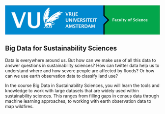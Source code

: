 ![](_static/images/vu_logo.jpg?h=750&w=1260)

## Big Data for Sustainability Sciences

Data is everywhere around us. But how can we make use of all this data to answer questions in sustainability sciences? How can twitter data help us to understand where and how severe people are affected by floods? Or how can we use earth observation data to classify land use? 

In the course Big Data in Sustainability Sciences, you will learn the tools and knowledge to work with large datasets that are widely used within sustainability sciences. This ranges from filling gaps in census data through machine learning approaches, to working with earth observation data to map wildfires.



```{tableofcontents}
```

